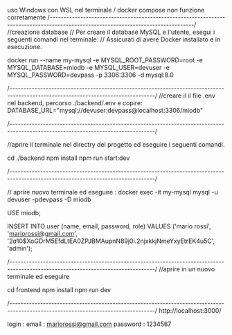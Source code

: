 uso Windows con WSL nel terminale / docker compose non funzione corretamente
/----------------------------------------------------------------------------------------------------------------------------------/
//creazione database
// Per creare il database MySQL e l'utente, esegui i seguenti comandi nel terminale:
// Assicurati di avere Docker installato e in esecuzione.

docker run --name my-mysql -e MYSQL_ROOT_PASSWORD=root -e MYSQL_DATABASE=miodb -e MYSQL_USER=devuser -e MYSQL_PASSWORD=devpass -p 3306:3306 -d mysql:8.0

/----------------------------------------------------------------------------------------------------------------------------------/
//creare il il file .env nel backend, percorso ./backend/.env 
e copire:
DATABASE_URL="mysql://devuser:devpass@localhost:3306/miodb"


/----------------------------------------------------------------------------------------------------------------------------------/

//aprire il terminale nel directry del progetto ed eseguire i seguenti comandi.

cd ./backend
npm install
npm run start:dev

/----------------------------------------------------------------------------------------------------------------------------------/


// aprire nuovo terminale ed eseguire :
docker exec -it my-mysql mysql -u devuser -pdevpass -D miodb
 
USE miodb;

INSERT INTO user (name, email, password, role) VALUES ('mario rossi', 'mariorossi@gmail.com', '$2a$10$XoGDrM5EfdLtEA0ZPJBMAupnN89j0i.2njxkkjNmeYxyEtrEK4u5C', 'admin');




/----------------------------------------------------------------------------------------------------------------------------------/
//aprire in un nuovo terminale ed eseguire

cd frontend
npm install
npm run dev

/----------------------------------------------------------------------------------------------------------------------------------/
http://localhost:3000/

login :
email : mariorossi@gmail.com
password : 1234567







